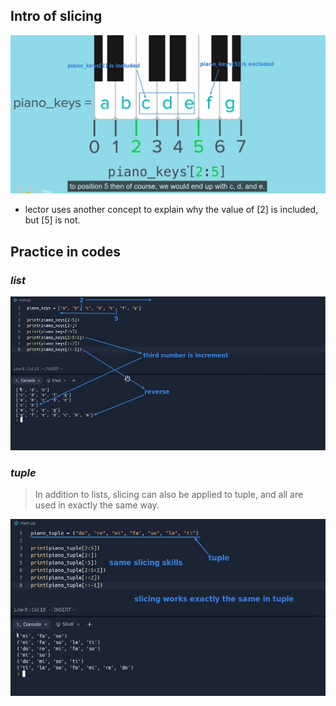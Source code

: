 ## **Intro of slicing**

![Alt image to explain slicing](pic/01.jpg)

- lector uses another concept to explain why the value of [2] is included, but [5] is not.

## **Practice in codes**

### _list_

![Alt practice in codes (list)](pic/02.jpg)

### _tuple_

> In addition to lists, slicing can also be applied to tuple, and all are used in exactly the same way.

![Alt practice in codes (tuple)](pic/03.jpg)
